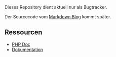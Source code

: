 Dieses Repository dient aktuell nur als Bugtracker.

Der Sourcecode vom [Markdown Blog](http://anysrc.net/) kommt später.

## Ressourcen

* [PHP Doc](http://git.anysrc.net/mdblog-phpdoc/)
* [Dokumentation](http://anysrc.net/list/docs)
